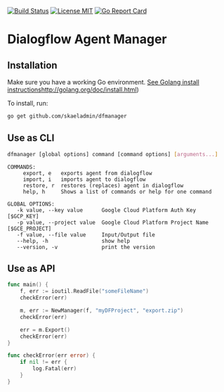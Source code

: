 [![Build Status](https://travis-ci.org/skaeladmin/dfmanager.svg?branch=master)](https://travis-ci.org/skaeladmin/dfmanager)
[![License MIT](https://img.shields.io/badge/license-MIT-blue.svg)](https://raw.githubusercontent.com/skaeladmin/dfmanager/master/LICENSE)
[![Go Report Card](https://goreportcard.com/badge/github.com/skaeladmin/dfmanager)](https://goreportcard.com/report/github.com/skaeladmin/dfmanager)

# Dialogflow Agent Manager

## Installation
Make sure you have a working Go environment. [See Golang install instructions]()http://golang.org/doc/install.html)

To install, run:
```sh
go get github.com/skaeladmin/dfmanager
```

## Use as CLI

```sh
dfmanager [global options] command [command options] [arguments...]
```

```
COMMANDS:
     export, e   exports agent from dialogflow
     import, i   imports agent to dialogflow
     restore, r  restores (replaces) agent in dialogflow
     help, h     Shows a list of commands or help for one command

GLOBAL OPTIONS:
   -k value, --key value      Google Cloud Platform Auth Key [$GCP_KEY]
   -p value, --project value  Google Cloud Platform Project Name [$GCE_PROJECT]
   -f value, --file value     Input/Output file
   --help, -h                 show help
   --version, -v              print the version
```

## Use as API

```go
func main() {
	f, err := ioutil.ReadFile("someFileName")
	checkError(err)

	m, err := NewManager(f, "myDFProject", "export.zip")
	checkError(err)

	err = m.Export()
	checkError(err)
}

func checkError(err error) {
	if nil != err {
		log.Fatal(err)
	}
}
```
